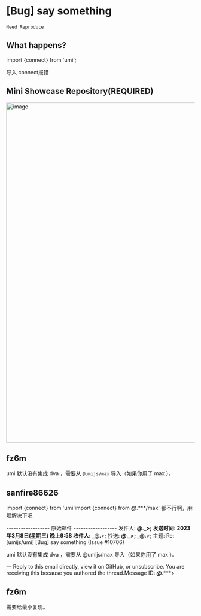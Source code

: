 # [Bug] say something

`Need Reproduce`

<!--
感谢您向我们反馈问题，为了高效的解决问题，我们期望你能提供以下信息：
-->

## What happens?

import {connect} from 'umi';

<!-- 清晰的描述下遇到的问题。-->

导入 connect报错

## Mini Showcase Repository(REQUIRED)

<img width="908" alt="image" src="https://user-images.githubusercontent.com/18204322/223722951-3526b611-8c80-4ffa-9df0-b4ba447eae93.png">

## fz6m

umi 默认没有集成 dva ，需要从 `@umijs/max` 导入（如果你用了 max ）。

## sanfire86626

import {connect} from 'umi'import {connect} from **_@_**.\*\*\*/max'
都不行啊，麻烦解决下吧

------------------&nbsp;原始邮件&nbsp;------------------
发件人: **_@_**.**_&gt;;
发送时间: 2023年3月8日(星期三) 晚上9:58
收件人: _**@**_._**&gt;;
抄送: **_@_**.**_&gt;; _**@**_._**&gt;;
主题: Re: [umijs/umi] [Bug] say something (Issue #10706)

umi 默认没有集成 dva ，需要从 @umijs/max 导入（如果你用了 max ）。

—
Reply to this email directly, view it on GitHub, or unsubscribe.
You are receiving this because you authored the thread.Message ID: **_@_**.\*\*\*&gt;

## fz6m

需要给最小复现。
